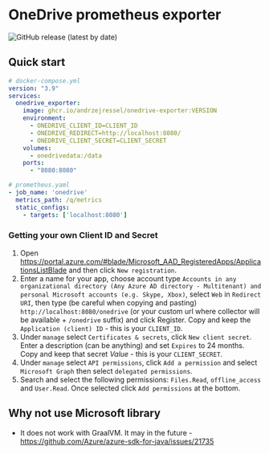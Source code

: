 # OneDrive prometheus exporter
![GitHub release (latest by date)](https://img.shields.io/github/v/release/andrzejressel/onedrive-exporter)

## Quick start

```yaml
# docker-compose.yml
version: "3.9"
services:
  onedrive_exporter:
    image: ghcr.io/andrzejressel/onedrive-exporter:VERSION
    environment:
      - ONEDRIVE_CLIENT_ID=CLIENT_ID
      - ONEDRIVE_REDIRECT=http://localhost:8080/
      - ONEDRIVE_CLIENT_SECRET=CLIENT_SECRET
    volumes:
      - onedrivedata:/data
    ports:
      - "8080:8080"
```

```yaml
# prometheus.yaml
- job_name: 'onedrive'
  metrics_path: /q/metrics
  static_configs:
    - targets: ['localhost:8080']
```

### Getting your own Client ID and Secret

1. Open https://portal.azure.com/#blade/Microsoft_AAD_RegisteredApps/ApplicationsListBlade and then click `New registration`.
2. Enter a name for your app, choose account type `Accounts in any organizational directory (Any Azure AD directory - Multitenant) and personal Microsoft accounts (e.g. Skype, Xbox)`, select `Web` in `Redirect URI`, then type (be careful when copying and pasting) `http://localhost:8080/onedrive` (or your custom url where collector will be available + `/onedrive` suffix) and click Register. Copy and keep the `Application (client) ID`  - this is your `CLIENT_ID`.
3. Under `manage` select `Certificates & secrets`, click `New client secret`. Enter a description (can be anything) and set `Expires` to 24 months. Copy and keep that secret _Value_ - this is your `CLIENT_SECRET`.
4. Under `manage` select `API permissions`, click `Add a permission` and select `Microsoft Graph` then select `delegated permissions`.
5. Search and select the following permissions: `Files.Read`, `offline_access` and `User.Read`. Once selected click `Add permissions` at the bottom.

## Why not use Microsoft library

- It does not work with GraalVM. It may in the future - https://github.com/Azure/azure-sdk-for-java/issues/21735
